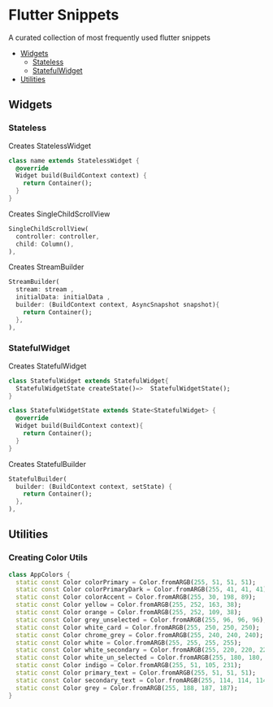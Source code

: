 # Flutter Snippets
A curated collection of most frequently used flutter snippets


- [Widgets](#widgets)
  - [Stateless](#stateless)
  - [StatefulWidget](#statefulwidget)
- [Utilities](#utilities)

## Widgets

### Stateless

Creates StatelessWidget
```dart
class name extends StatelessWidget {
  @override
  Widget build(BuildContext context) {
    return Container();
  }
}
```
Creates SingleChildScrollView
```dart
SingleChildScrollView(
  controller: controller,
  child: Column(),
),
```
Creates StreamBuilder
```dart
StreamBuilder(
  stream: stream ,
  initialData: initialData ,
  builder: (BuildContext context, AsyncSnapshot snapshot){
    return Container();
  },
),
```
### StatefulWidget
Creates StatefulWidget
```dart
class StatefulWidget extends StatefulWidget{
  StatefulWidgetState createState()=>  StatefulWidgetState();
}

class StatefulWidgetState extends State<StatefulWidget> {
  @override
  Widget build(BuildContext context){
    return Container();
  }
}
```
Creates StatefulBuilder
```dart
StatefulBuilder(
  builder: (BuildContext context, setState) {
    return Container();
  },
),
```

## Utilities

### Creating Color Utils
```dart
class AppColors {
  static const Color colorPrimary = Color.fromARGB(255, 51, 51, 51);
  static const Color colorPrimaryDark = Color.fromARGB(255, 41, 41, 41);
  static const Color colorAccent = Color.fromARGB(255, 30, 198, 89);
  static const Color yellow = Color.fromARGB(255, 252, 163, 38);
  static const Color orange = Color.fromARGB(255, 252, 109, 38);
  static const Color grey_unselected = Color.fromARGB(255, 96, 96, 96);
  static const Color white_card = Color.fromARGB(255, 250, 250, 250);
  static const Color chrome_grey = Color.fromARGB(255, 240, 240, 240);
  static const Color white = Color.fromARGB(255, 255, 255, 255);
  static const Color white_secondary = Color.fromARGB(255, 220, 220, 220);
  static const Color white_un_selected = Color.fromARGB(255, 180, 180, 180);
  static const Color indigo = Color.fromARGB(255, 51, 105, 231);
  static const Color primary_text = Color.fromARGB(255, 51, 51, 51);
  static const Color secondary_text = Color.fromARGB(255, 114, 114, 114);
  static const Color grey = Color.fromARGB(255, 188, 187, 187);
}
```

